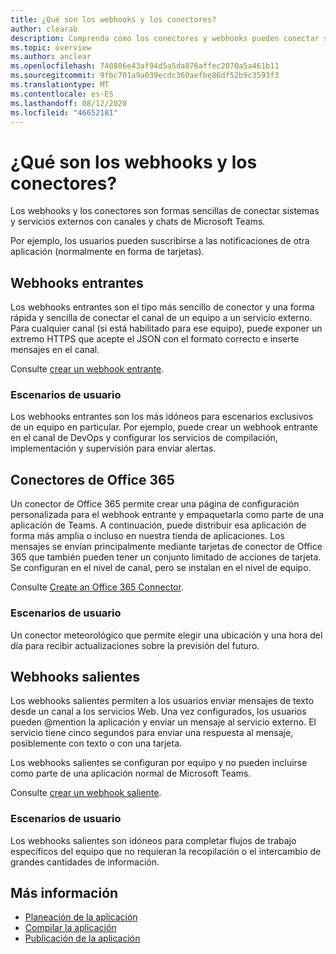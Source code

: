 ```yaml
---
title: ¿Qué son los webhooks y los conectores?
author: clearab
description: Comprenda cómo los conectores y webhooks pueden conectar sus servicios web con el cliente de Microsoft Teams.
ms.topic: overview
ms.author: anclear
ms.openlocfilehash: 740806e43af94d5a5da876affec2070a5a461b11
ms.sourcegitcommit: 9fbc701a9a039ecdc360aefbe86df52b9c3593f3
ms.translationtype: MT
ms.contentlocale: es-ES
ms.lasthandoff: 08/12/2020
ms.locfileid: "46652181"
---
```

# <a name="what-are-webhooks-and-connectors"></a>¿Qué son los webhooks y los conectores?

Los webhooks y los conectores son formas sencillas de conectar sistemas y servicios externos con canales y chats de Microsoft Teams.

Por ejemplo, los usuarios pueden suscribirse a las notificaciones de otra aplicación (normalmente en forma de tarjetas).

## <a name="incoming-webhooks"></a>Webhooks entrantes

Los webhooks entrantes son el tipo más sencillo de conector y una forma rápida y sencilla de conectar el canal de un equipo a un servicio externo. Para cualquier canal (si está habilitado para ese equipo), puede exponer un extremo HTTPS que acepte el JSON con el formato correcto e inserte mensajes en el canal.

Consulte [crear un webhook entrante](~/webhooks-and-connectors/how-to/add-incoming-webhook.md).

### <a name="user-scenarios"></a>Escenarios de usuario

Los webhooks entrantes son los más idóneos para escenarios exclusivos de un equipo en particular. Por ejemplo, puede crear un webhook entrante en el canal de DevOps y configurar los servicios de compilación, implementación y supervisión para enviar alertas.

## <a name="office-365-connectors"></a>Conectores de Office 365

Un conector de Office 365 permite crear una página de configuración personalizada para el webhook entrante y empaquetarla como parte de una aplicación de Teams. A continuación, puede distribuir esa aplicación de forma más amplia o incluso en nuestra tienda de aplicaciones. Los mensajes se envían principalmente mediante tarjetas de conector de Office 365 que también pueden tener un conjunto limitado de acciones de tarjeta. Se configuran en el nivel de canal, pero se instalan en el nivel de equipo.

Consulte [Create an Office 365 Connector](~/webhooks-and-connectors/how-to/connectors-creating.md).

### <a name="user-scenarios"></a>Escenarios de usuario

Un conector meteorológico que permite elegir una ubicación y una hora del día para recibir actualizaciones sobre la previsión del futuro.

## <a name="outgoing-webhooks"></a>Webhooks salientes

Los webhooks salientes permiten a los usuarios enviar mensajes de texto desde un canal a los servicios Web. Una vez configurados, los usuarios pueden @mention la aplicación y enviar un mensaje al servicio externo. El servicio tiene cinco segundos para enviar una respuesta al mensaje, posiblemente con texto o con una tarjeta.

Los webhooks salientes se configuran por equipo y no pueden incluirse como parte de una aplicación normal de Microsoft Teams.

Consulte [crear un webhook saliente](~/webhooks-and-connectors/how-to/add-outgoing-webhook.md).

### <a name="user-scenarios"></a>Escenarios de usuario

Los webhooks salientes son idóneos para completar flujos de trabajo específicos del equipo que no requieran la recopilación o el intercambio de grandes cantidades de información.

## <a name="learn-more"></a>Más información

* [Planeación de la aplicación](../../concepts/extensibility-points.md)
* [Compilar la aplicación](../../concepts/building-an-app.md)
* [Publicación de la aplicación](../../concepts/deploy-and-publish/overview.md)
